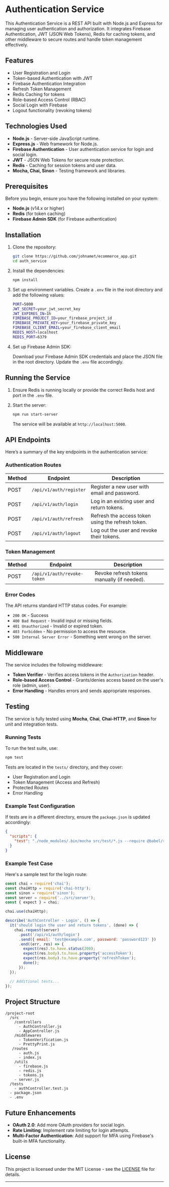 # Authentication Service

This Authentication Service is a REST API built with Node.js and Express for managing user authentication and authorization. It integrates Firebase Authentication, JWT (JSON Web Tokens), Redis for caching tokens, and other middleware to secure routes and handle token management effectively.

## Features

- User Registration and Login
- Token-based Authentication with JWT
- Firebase Authentication Integration
- Refresh Token Management
- Redis Caching for tokens
- Role-based Access Control (RBAC)
- Social Login with Firebase
- Logout functionality (revoking tokens)

## Technologies Used

- **Node.js** - Server-side JavaScript runtime.
- **Express.js** - Web framework for Node.js.
- **Firebase Authentication** - User authentication service for login and social login.
- **JWT** - JSON Web Tokens for secure route protection.
- **Redis** - Caching for session tokens and user data.
- **Mocha, Chai, Sinon** - Testing framework and libraries.

## Prerequisites

Before you begin, ensure you have the following installed on your system:

- **Node.js** (v14.x or higher)
- **Redis** (for token caching)
- **Firebase Admin SDK** (for Firebase authentication)

## Installation

1. Clone the repository:

   ```bash
   git clone https://github.com/johnamet/ecommerce_app.git
   cd auth_service
   ```

2. Install the dependencies:

   ```bash
   npm install
   ```

3. Set up environment variables. Create a `.env` file in the root directory and add the following values:

   ```bash
   PORT=5000
   JWT_SECRET=your_jwt_secret_key
   JWT_EXPIRES_IN=1h
   FIREBASE_PROJECT_ID=your_firebase_project_id
   FIREBASE_PRIVATE_KEY=your_firebase_private_key
   FIREBASE_CLIENT_EMAIL=your_firebase_client_email
   REDIS_HOST=localhost
   REDIS_PORT=6379
   ```

4. Set up Firebase Admin SDK:

   Download your Firebase Admin SDK credentials and place the JSON file in the root directory. Update the `.env` file accordingly.

## Running the Service

1. Ensure Redis is running locally or provide the correct Redis host and port in the `.env` file.
   
2. Start the server:

   ```bash
   npm run start-server
   ```

   The service will be available at `http://localhost:5000`.

## API Endpoints

Here’s a summary of the key endpoints in the authentication service:

### Authentication Routes

| Method | Endpoint                | Description                                      |
|--------|-------------------------|--------------------------------------------------|
| POST   | `/api/v1/auth/register`  | Register a new user with email and password.     |
| POST   | `/api/v1/auth/login`     | Log in an existing user and return tokens.       |
| POST   | `/api/v1/auth/refresh`   | Refresh the access token using the refresh token.|
| POST   | `/api/v1/auth/logout`    | Log out the user and revoke their tokens.        |

### Token Management

| Method | Endpoint                     | Description                                      |
|--------|------------------------------|--------------------------------------------------|
| POST   | `/api/v1/auth/revoke-token`   | Revoke refresh tokens manually (if needed).      |

### Error Codes

The API returns standard HTTP status codes. For example:

- `200 OK` - Success
- `400 Bad Request` - Invalid input or missing fields.
- `401 Unauthorized` - Invalid or expired token.
- `403 Forbidden` - No permission to access the resource.
- `500 Internal Server Error` - Something went wrong on the server.

## Middleware

The service includes the following middleware:

- **Token Verifier** - Verifies access tokens in the `Authorization` header.
- **Role-based Access Control** - Grants/denies access based on the user's role (admin, user).
- **Error Handling** - Handles errors and sends appropriate responses.

## Testing

The service is fully tested using **Mocha**, **Chai**, **Chai-HTTP**, and **Sinon** for unit and integration tests.

### Running Tests

To run the test suite, use:

```bash
npm test
```

Tests are located in the `tests/` directory, and they cover:

- User Registration and Login
- Token Management (Access and Refresh)
- Protected Routes
- Error Handling

### Example Test Configuration

If tests are in a different directory, ensure the `package.json` is updated accordingly:

```json
{
  "scripts": {
    "test": "./node_modules/.bin/mocha src/test/*.js --require @babel/register --exit"
  }
}
```

### Example Test Case

Here's a sample test for the login route:

```javascript
const chai = require('chai');
const chaiHttp = require('chai-http');
const sinon = require('sinon');
const server = require('../src/server');
const { expect } = chai;

chai.use(chaiHttp);

describe('AuthController - Login', () => {
  it('should login the user and return tokens', (done) => {
    chai.request(server)
      .post('/api/v1/auth/login')
      .send({ email: 'test@example.com', password: 'password123' })
      .end((err, res) => {
        expect(res).to.have.status(200);
        expect(res.body).to.have.property('accessToken');
        expect(res.body).to.have.property('refreshToken');
        done();
      });
  });

  // Additional tests...
});
```

## Project Structure

```
/project-root
  /src
    /controllers
      - AuthController.js
      - AppController.js
    /middlewares
      - TokenVerification.js
      - PrettyPrint.js
   /routes
      - auth.js
      - index.js
    /utils
      - firebase.js
      - redis.js
      - tokens.js
    - server.js
  /tests
    - authController.test.js
  - package.json
  - .env
```

## Future Enhancements

- **OAuth 2.0**: Add more OAuth providers for social login.
- **Rate Limiting**: Implement rate limiting for login attempts.
- **Multi-Factor Authentication**: Add support for MFA using Firebase's built-in MFA functionality.

## License

This project is licensed under the MIT License - see the [LICENSE](LICENSE) file for details.

---